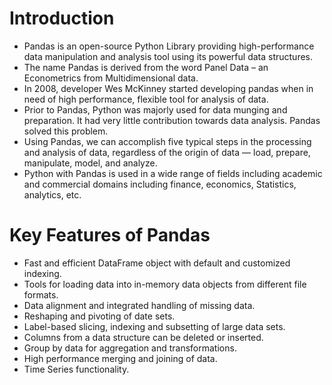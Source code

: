 # Introduction 
- Pandas is an open-source Python Library providing high-performance data manipulation and analysis tool using its powerful data structures. 
- The name Pandas is derived from the word Panel Data – an Econometrics from Multidimensional data.
- In 2008, developer Wes McKinney started developing pandas when in need of high performance, flexible tool for analysis of data.
- Prior to Pandas, Python was majorly used for data munging and preparation. It had very little contribution towards data analysis. Pandas solved this problem. 
- Using Pandas, we can accomplish five typical steps in the processing and analysis of data, regardless of the origin of data — load, prepare, manipulate, model, and analyze.
- Python with Pandas is used in a wide range of fields including academic and commercial domains including finance, economics, Statistics, analytics, etc.

# Key Features of Pandas
- Fast and efficient DataFrame object with default and customized indexing.
- Tools for loading data into in-memory data objects from different file formats.
- Data alignment and integrated handling of missing data.
- Reshaping and pivoting of date sets.
- Label-based slicing, indexing and subsetting of large data sets.
- Columns from a data structure can be deleted or inserted.
- Group by data for aggregation and transformations.
- High performance merging and joining of data.
- Time Series functionality.
